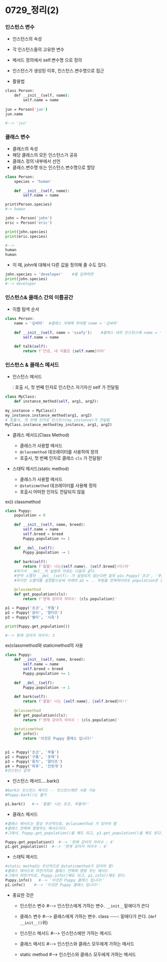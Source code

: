 # 0729_정리(2)

### 인스턴스 변수

- 인스턴스의 속성
- 각 인스턴스들의 고유한 변수
- 메서드 정의에서 self.변수명 으로 정의
- 인스턴스가 생성된 이후, 인스턴스.변수명으로 접근 



- 활용법

```sh
class Person:
	def __init__(self, name):
		self.name = name
		
jun = Person('jun')
jun.name

#--> 'jun'
```



### 클래스 변수

- 클래스의 속성
- 해당 클래스의 모든 인스턴스가 공유
- 클래스 정의 내부에서 선언
- 클래스.변수명 또는 인스턴스.변수명으로 할당

```python
class Person:
	species = 'human'
	
	def __init__(self, name):
        self.name = name
```

```sh
print(Person.species)
#-> human
```

```python
john = Person('john')
eric = Person('eric')
```

```python
print(john.species)
print(eric.species)

#-->
human
human
```

- 이 때, john에 대해서 다른 값을 정의해 줄 수도 있다.

```python
john.species = 'developer'    #를 입력하면
print(john.species) 
#--> developer 
```



### 인스턴스& 클래스 간의 이름공간

- 이름 탐색 순서

```python
class Person:
    name = '김싸피'  #클래스 자체에 부여함 name = '김싸피'
    
    def __init__(self, name = 'ssafy'):    #클래스 내의 인스턴스에 name = 'ssafy'란 기본값부여
        self.name = name
    
    def talk(self):
        return f'안녕, 내 이름은 {self.name}이야'
```



### 인스턴스 & 클래스 메서드

- 인스턴스 메서드

  : 호출 시, 첫 번째 인자로 인스턴스 자기자신 self 가 전달됨

```python
class MyClass:
    def instance_method(self, arg1, arg2):
    
my_instance = MyClass()
my_instance.instance_method(arg1, arg2)
# 호출시, 첫 번째 인자로 인스턴스(my_instance)가 전달됨
MyClass.instance_method(my_instance, arg1, arg2)
```



- 클래스 메서드(Class Method)

  - 클래스가 사용할 메서드
  - ```@classmethod``` 데코레이터를 사용하여 정의
  - 호출시, 첫 번째 인자로 클래스 ```cls``` 가 전달됨!

  

- 스태틱 메서드(static method)
  - 클래스가 사용할 메서드
  - ```@staticmethod``` 데코레이터를 사용해 정의
  - 호출시 어떠한 인자도 전달되지 않음



ex)) classmethod

```python
class Puppy:
    population = 0
    
    def __init__(self, name, breed):
        self.name = name
        self.breed = breed
        Puppy.population += 1
        
    def __del__(self):
        Puppy.population -= 1
    
    def bark(self):
        return f'왈왈! 나는{self.name}, {self.breed}(이)야'
    #여기서 __del__의 설정의 이유는 다음과 같다.
    #만약 소멸자 __del__(self): 가 설정되지 않는다면 밑의 p1= Puppy('초코', '푸들')을 반복했을 때, 계속해서 population이 증가한다.
    #하지만 소멸자를 설정함으로써 아래의 p1 = .. 부분을 반복하더라도 population은 3으로 일정하다.
    
    @classmethod
    def get_population(cls):
        return f'현재 강아지 마리수: {cls.population}'

```

```python
p1 = Puppy('초코', '푸들')
p2 = Puppy('꽁이', '말티즈')
p3 = Puppy('별이', '시츄')
```

```python
print(Puppy.get_population())

#--> 현재 강아지 마리수: 3
```



ex)classmethod와 staticmethod의 사용

```python
class Puppy:
    def __init__(self, name, breed):
        self.name = name
        self.breed = breed
        Puppy.population += 1
        
    def __del__(self):
        Puppy.population -= 1
        
    def bark(self):
        return f'왈왈! 나는 {self.name}, {self.breed}야!!'
    
    @classmethod
    def get_population(cls):
        return f'현재 강아지 마리수 : {cls.population}'
    
    @staticmethod
    def info():
    	return '이것은 Puppy 클래스 입니다!'
    
```

```python
p1 = Puppy('초코', '푸들')
p2 = Puppy('구름', '포메')
p3 = Puppy('뭉치', '말티즈')
p4 = Puppy('하루', '진돗개')
#인스턴스 입력
```

- 인스턴스 메서드....bark()

```python
#bark는 인스턴스 메서드 -- 인스턴스에만 사용 가능
#Puppy.bark()는 불가

p1.bark()   #-> '왈왈! 나는 초코, 푸들야!'
```

- 클래스 메서드

```python
#클래스 메서드는 항상 우선적으로, @classmethod 가 있어야 함
#클래스 전체에 영향주는 메서드이다.
#그래서, Puppy.get_population()을 해도 되고, p1.get_population()을 해도 된다.

Puppy.get_population()  #--> '현재 강아지 마리수 : 4'
p1.get_population()  #--> '현재 강아지 마리수 : 4'
```

- 스태틱 메서드

```python
#static method는 우선적으로 @staticmethod가 있어야 함!
#클래스 메서드와 마찬가지로 클래스 전체에 영향 주는 메서드
#그래서 마찬가지로, Puppy.info()해도 되고, p1.info()해도 된다.
Puppy.info()   #--> '이것은 Puppy 클래스 입니다!'
p1.info()    #--> '이것은 Puppy 클래스 입니다!'


```





- 중요한 것은

  - 인스턴스 변수   #--> 인스턴스에게 가하는 변수. ```__init__```밑에다가 쓴다

  - 클래스 변수   #--> 클래스에게 가하는 변수. class ----: 밑에다가 쓴다. (```def __init__()```위)

  - 인스턴스 메서드    #--> 인스턴스에만 가하는 메서드

  - 클래스 메서드    #--> 인스턴스와 클래스 모두에게 가하는 메서드

  - static method   #--> 인스턴스와 클래스 모두에게 가하는 메서드

    




